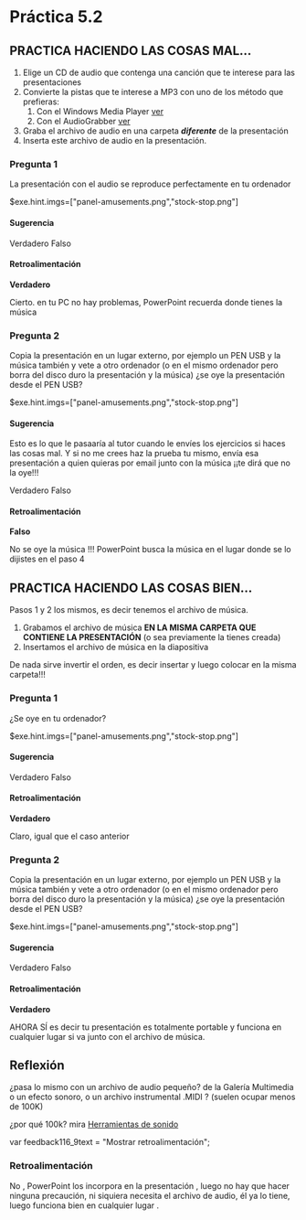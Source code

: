 # Práctica 5.2

## PRACTICA HACIENDO LAS COSAS MAL...

1.  Elige un CD de audio que contenga una canción que te interese para las presentaciones
2.  Convierte la pistas que te interese a MP3 con uno de los método que prefieras:  
    1.  Con el Windows Media Player [ver](http://cprcalam.educa.aragon.es/TIC/TEMATICOS/IMAGENYSONIDO/CD-MP3.pdf)
    2.  Con el AudioGrabber [ver](http://cprcalam.educa.aragon.es/TIC/TEMATICOS/IMAGENYSONIDO/COMO%20PASAR%20A%20MP3%20CON%20AUDIOGRABBER%201.pdf)
3.  Graba el archivo de audio en una carpeta _**diferente**_ de la presentación
4.  Inserta este archivo de audio en la presentación.

### Pregunta 1

La presentación con el audio se reproduce perfectamente en tu ordenador

$exe.hint.imgs=\["panel-amusements.png","stock-stop.png"\]

#### Sugerencia

 Verdadero  Falso

#### Retroalimentación

**Verdadero**

Cierto. en tu PC no hay problemas, PowerPoint recuerda donde tienes la música

### Pregunta 2

Copia la presentación en un lugar externo, por ejemplo un PEN USB y la música también y vete a otro ordenador (o en el mismo ordenador pero borra del disco duro la presentación y la música) ¿se oye la presentación desde el PEN USB?

$exe.hint.imgs=\["panel-amusements.png","stock-stop.png"\]

#### Sugerencia

Esto es lo que le pasaaría al tutor cuando le envíes los ejercicios si haces las cosas mal. Y si no me crees haz la prueba tu mismo, envía esa presentación a quien quieras por email junto con la música ¡¡te dirá que no la oye!!!

 Verdadero  Falso

#### Retroalimentación

**Falso**

No se oye la música !!! PowerPoint busca la música en el lugar donde se lo dijistes en el paso 4

## PRACTICA HACIENDO LAS COSAS BIEN...

Pasos 1 y 2 los mismos, es decir tenemos el archivo de música.

1.  Grabamos el archivo de música **EN LA MISMA CARPETA QUE CONTIENE LA PRESENTACIÓN** (o sea previamente la tienes creada)
2.  Insertamos el archivo de música en la diapositiva

De nada sirve invertir el orden, es decir insertar y luego colocar en la misma carpeta!!!

### Pregunta 1

¿Se oye en tu ordenador?

$exe.hint.imgs=\["panel-amusements.png","stock-stop.png"\]

#### Sugerencia

 Verdadero  Falso

#### Retroalimentación

**Verdadero**

Claro, igual que el caso anterior

### Pregunta 2

Copia la presentación en un lugar externo, por ejemplo un PEN USB y la música también y vete a otro ordenador (o en el mismo ordenador pero borra del disco duro la presentación y la música) ¿se oye la presentación desde el PEN USB?

$exe.hint.imgs=\["panel-amusements.png","stock-stop.png"\]

#### Sugerencia

 Verdadero  Falso

#### Retroalimentación

**Verdadero**

AHORA SÍ es decir tu presentación es totalmente portable y funciona en cualquier lugar si va junto con el archivo de música.

## Reflexión

¿pasa lo mismo con un archivo de audio pequeño? de la Galería Multimedia o un efecto sonoro, o un archivo instrumental .MIDI ? (suelen ocupar menos de 100K)

¿por qué 100k? mira [Herramientas de sonido](herramientas_de_sonido.html) 

var feedback116_9text = "Mostrar retroalimentación";

### Retroalimentación

No , PowerPoint los incorpora en la presentación , luego no hay que hacer ninguna precaución, ni siquiera necesita el archivo de audio, él ya lo tiene, luego funciona bien en cualquier lugar .

